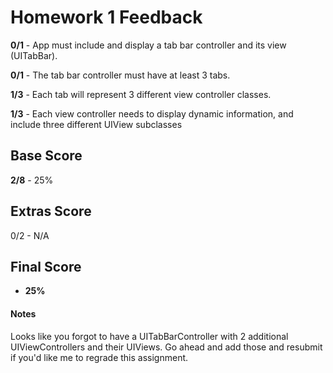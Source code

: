 # Homework 1 Feedback

**0/1** - App must include and display a tab bar controller and its view (UITabBar).

**0/1** - The tab bar controller must have at least 3 tabs.

**1/3** - Each tab will represent 3 different view controller classes.

**1/3** - Each view controller needs to display dynamic information, and include three different UIView subclasses

## Base Score
**2/8** - 25%



## Extras Score

0/2 - N/A

## Final Score

+ **25%**



#### Notes

Looks like you forgot to have a UITabBarController with 2 additional UIViewControllers and their UIViews. Go ahead and add those and resubmit if you'd like me to regrade this assignment.